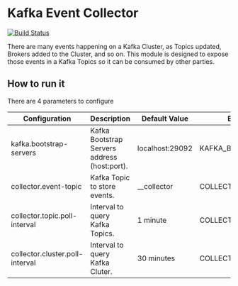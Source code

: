 # Kafka Event Collector

[![Build Status](https://www.travis-ci.org/sysco-middleware/kafka-event-collector.svg?branch=master)](https://www.travis-ci.org/sysco-middleware/kafka-event-collector)

There are many events happening on a Kafka Cluster, as Topics updated, Brokers added to the Cluster, and so on.
This module is designed to expose those events in a Kafka Topics so it can be consumed by other parties.

## How to run it

There are 4 parameters to configure

| Configuration                   | Description                                  | Default Value   | Environmental Variable          |
|---------------------------------|----------------------------------------------|-----------------|---------------------------------|
| kafka.bootstrap-servers         | Kafka Bootstrap Servers address (host:port). | localhost:29092 | KAFKA_BOOTSTRAP_SERVERS         |
| collector.event-topic           | Kafka Topic to store events.                 | __collector     | COLLECTOR_EVENT_TOPIC           |
| collector.topic.poll-interval   | Interval to query Kafka Topics.              | 1 minute        | COLLECTOR_TOPIC_POLL_INTERVAL   |
| collector.cluster.poll-interval | Interval to query Kafka Cluter.              | 30 minutes      | COLLECTOR_CLUSTER_POLL_INTERVAL |
